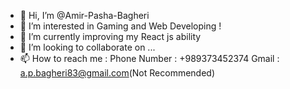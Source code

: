 - 👋 Hi, I’m @Amir-Pasha-Bagheri
- 👀 I’m interested in Gaming and Web Developing !
- 🌱 I’m currently improving my React js ability
- 💞️ I’m looking to collaborate on ...
- 📫 How to reach me :
Phone Number : +989373452374
Gmail : a.p.bagheri83@gmail.com(Not Recommended)

<!---
Amir-Pasha-Bagheri/Amir-Pasha-Bagheri is a ✨ special ✨ repository because its `README.md` (this file) appears on your GitHub profile.
You can click the Preview link to take a look at your changes.
--->
